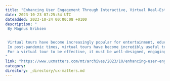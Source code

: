 ```yaml
---
title: "Enhancing User Engagement Through Interactive, Virtual Real-Estate Tours"
date: 2023-10-23 07:25:54 UTC
dateadded: 2023-10-24 00:00:08 +0100
description: "
 By Magnus Eriksen 


 Virtual tours have become increasingly popular for entertainment, education, and a variety of practical purposes. People can take virtual tours of Ancient Greece, stroll through the Smithsonian, and even scuba dive in the Maldives—all without leaving the comfort of their couch. Virtual tours let shoppers experience real estate in a very engaging way. 
 In post-pandemic times, virtual tours have become incredibly useful to people shopping for real estate—whether for first-time buyers looking for a starter home or an expanding law firm in need of more office space. Plus, for people working in real estate, virtual tours provide a convenient, effective way of listing properties that maximizes their exposure. 
 For a virtual tour to be effective, it must be well-designed, engaging, and easy to reach for the people who are currently seeking the type of property for sale or lease. At first glance, this might seem to be all about the visual, but in this article, I’ll highlight the importance of search-engine optimization (SEO), outbound marketing, and having the right strategy, all which can enhance virtual real-estate tours. Read More 
"
link: "https://www.uxmatters.com/mt/archives/2023/10/enhancing-user-engagement-through-interactive-virtual-real-estate-tours.php"
category:
directory: _directory/ux-matters.md
---
```


